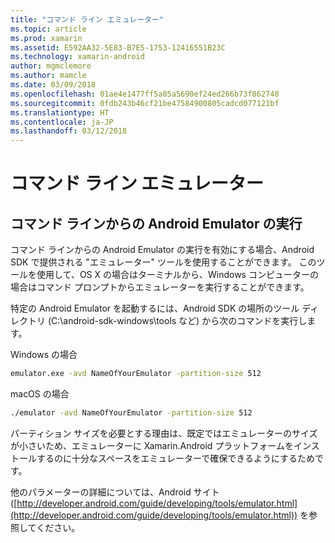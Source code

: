 ```yaml
---
title: "コマンド ライン エミュレーター"
ms.topic: article
ms.prod: xamarin
ms.assetid: E592AA32-5E83-B7E5-1753-12416551B23C
ms.technology: xamarin-android
author: mgmclemore
ms.author: mamcle
ms.date: 03/09/2018
ms.openlocfilehash: 01ae4e1477ff5a05a5690ef24ed266b73f862748
ms.sourcegitcommit: 0fdb243b46cf21be47584900805cadcd077121bf
ms.translationtype: HT
ms.contentlocale: ja-JP
ms.lasthandoff: 03/12/2018
---
```

# <a name="command-line-emulator"></a>コマンド ライン エミュレーター


## <a name="running-the-android-emulator-from-the-command-line"></a>コマンド ラインからの Android Emulator の実行

コマンド ラインからの Android Emulator の実行を有効にする場合、Android SDK で提供される "エミュレーター" ツールを使用することができます。 このツールを使用して、OS X の場合はターミナルから、Windows コンピューターの場合はコマンド プロンプトからエミュレーターを実行することができます。

特定の Android Emulator を起動するには、Android SDK の場所のツール ディレクトリ (C:\android-sdk-windows\tools など) から次のコマンドを実行します。

Windows の場合

```cmd
emulator.exe -avd NameOfYourEmulator -partition-size 512
```

macOS の場合

```bash
./emulator -avd NameOfYourEmulator -partition-size 512
```

パーティション サイズを必要とする理由は、既定ではエミュレーターのサイズが小さいため、エミュレーターに Xamarin.Android プラットフォームをインストールするのに十分なスペースをエミュレーターで確保できるようにするためです。

他のパラメーターの詳細については、Android サイト ([http://developer.android.com/guide/developing/tools/emulator.html](http://developer.android.com/guide/developing/tools/emulator.html)) を参照してください。
